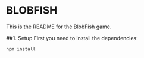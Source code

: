 # BLOBFISH #

This is the README for the BlobFish game.

##1. Setup
First you need to install the dependencies:
```
npm install
```